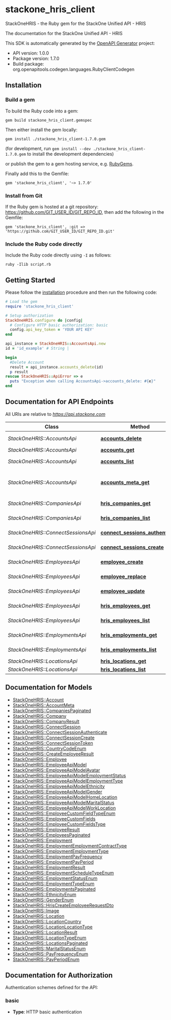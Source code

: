 # stackone_hris_client

StackOneHRIS - the Ruby gem for the StackOne Unified API - HRIS

The documentation for the StackOne Unified API - HRIS

This SDK is automatically generated by the [OpenAPI Generator](https://openapi-generator.tech) project:

- API version: 1.0.0
- Package version: 1.7.0
- Build package: org.openapitools.codegen.languages.RubyClientCodegen

## Installation

### Build a gem

To build the Ruby code into a gem:

```shell
gem build stackone_hris_client.gemspec
```

Then either install the gem locally:

```shell
gem install ./stackone_hris_client-1.7.0.gem
```

(for development, run `gem install --dev ./stackone_hris_client-1.7.0.gem` to install the development dependencies)

or publish the gem to a gem hosting service, e.g. [RubyGems](https://rubygems.org/).

Finally add this to the Gemfile:

    gem 'stackone_hris_client', '~> 1.7.0'

### Install from Git

If the Ruby gem is hosted at a git repository: https://github.com/GIT_USER_ID/GIT_REPO_ID, then add the following in the Gemfile:

    gem 'stackone_hris_client', :git => 'https://github.com/GIT_USER_ID/GIT_REPO_ID.git'

### Include the Ruby code directly

Include the Ruby code directly using `-I` as follows:

```shell
ruby -Ilib script.rb
```

## Getting Started

Please follow the [installation](#installation) procedure and then run the following code:

```ruby
# Load the gem
require 'stackone_hris_client'

# Setup authorization
StackOneHRIS.configure do |config|
  # Configure HTTP basic authorization: basic
  config.api_key_token = 'YOUR API KEY'
end

api_instance = StackOneHRIS::AccountsApi.new
id = 'id_example' # String |

begin
  #Delete Account
  result = api_instance.accounts_delete(id)
  p result
rescue StackOneHRIS::ApiError => e
  puts "Exception when calling AccountsApi->accounts_delete: #{e}"
end

```

## Documentation for API Endpoints

All URIs are relative to *https://api.stackone.com*

Class | Method | HTTP request | Description
------------ | ------------- | ------------- | -------------
*StackOneHRIS::AccountsApi* | [**accounts_delete**](docs/AccountsApi.md#accounts_delete) | **DELETE** /accounts/{id} | Delete Account
*StackOneHRIS::AccountsApi* | [**accounts_get**](docs/AccountsApi.md#accounts_get) | **GET** /accounts/{id} | Get Account
*StackOneHRIS::AccountsApi* | [**accounts_list**](docs/AccountsApi.md#accounts_list) | **GET** /accounts | List Accounts
*StackOneHRIS::AccountsApi* | [**accounts_meta_get**](docs/AccountsApi.md#accounts_meta_get) | **GET** /accounts/{id}/meta | Get meta information of the account
*StackOneHRIS::CompaniesApi* | [**hris_companies_get**](docs/CompaniesApi.md#hris_companies_get) | **GET** /unified/hris/companies/{id} | Get Company
*StackOneHRIS::CompaniesApi* | [**hris_companies_list**](docs/CompaniesApi.md#hris_companies_list) | **GET** /unified/hris/companies | List Companies
*StackOneHRIS::ConnectSessionsApi* | [**connect_sessions_authenticate**](docs/ConnectSessionsApi.md#connect_sessions_authenticate) | **POST** /connect_sessions/authenticate | Authenticate Session
*StackOneHRIS::ConnectSessionsApi* | [**connect_sessions_create**](docs/ConnectSessionsApi.md#connect_sessions_create) | **POST** /connect_sessions | Create Session
*StackOneHRIS::EmployeesApi* | [**employee_create**](docs/EmployeesApi.md#employee_create) | **POST** /unified/hris/employees | Creates an employee
*StackOneHRIS::EmployeesApi* | [**employee_replace**](docs/EmployeesApi.md#employee_replace) | **PUT** /unified/hris/employees/{id} | Replaces an employee
*StackOneHRIS::EmployeesApi* | [**employee_update**](docs/EmployeesApi.md#employee_update) | **PATCH** /unified/hris/employees/{id} | Updates an employee
*StackOneHRIS::EmployeesApi* | [**hris_employees_get**](docs/EmployeesApi.md#hris_employees_get) | **GET** /unified/hris/employees/{id} | Get Employee
*StackOneHRIS::EmployeesApi* | [**hris_employees_list**](docs/EmployeesApi.md#hris_employees_list) | **GET** /unified/hris/employees | List Employees
*StackOneHRIS::EmploymentsApi* | [**hris_employments_get**](docs/EmploymentsApi.md#hris_employments_get) | **GET** /unified/hris/employments/{id} | Get Employment
*StackOneHRIS::EmploymentsApi* | [**hris_employments_list**](docs/EmploymentsApi.md#hris_employments_list) | **GET** /unified/hris/employments | List Employments
*StackOneHRIS::LocationsApi* | [**hris_locations_get**](docs/LocationsApi.md#hris_locations_get) | **GET** /unified/hris/locations/{id} | Get location
*StackOneHRIS::LocationsApi* | [**hris_locations_list**](docs/LocationsApi.md#hris_locations_list) | **GET** /unified/hris/locations | List locations


## Documentation for Models

 - [StackOneHRIS::Account](docs/Account.md)
 - [StackOneHRIS::AccountMeta](docs/AccountMeta.md)
 - [StackOneHRIS::CompaniesPaginated](docs/CompaniesPaginated.md)
 - [StackOneHRIS::Company](docs/Company.md)
 - [StackOneHRIS::CompanyResult](docs/CompanyResult.md)
 - [StackOneHRIS::ConnectSession](docs/ConnectSession.md)
 - [StackOneHRIS::ConnectSessionAuthenticate](docs/ConnectSessionAuthenticate.md)
 - [StackOneHRIS::ConnectSessionCreate](docs/ConnectSessionCreate.md)
 - [StackOneHRIS::ConnectSessionToken](docs/ConnectSessionToken.md)
 - [StackOneHRIS::CountryCodeEnum](docs/CountryCodeEnum.md)
 - [StackOneHRIS::CreateEmployeeResult](docs/CreateEmployeeResult.md)
 - [StackOneHRIS::Employee](docs/Employee.md)
  - [StackOneHRIS::EmployeeApiModel](docs/EmployeeApiModel.md)
 - [StackOneHRIS::EmployeeApiModelAvatar](docs/EmployeeApiModelAvatar.md)
 - [StackOneHRIS::EmployeeApiModelEmploymentStatus](docs/EmployeeApiModelEmploymentStatus.md)
 - [StackOneHRIS::EmployeeApiModelEmploymentType](docs/EmployeeApiModelEmploymentType.md)
 - [StackOneHRIS::EmployeeApiModelEthnicity](docs/EmployeeApiModelEthnicity.md)
 - [StackOneHRIS::EmployeeApiModelGender](docs/EmployeeApiModelGender.md)
 - [StackOneHRIS::EmployeeApiModelHomeLocation](docs/EmployeeApiModelHomeLocation.md)
 - [StackOneHRIS::EmployeeApiModelMaritalStatus](docs/EmployeeApiModelMaritalStatus.md)
 - [StackOneHRIS::EmployeeApiModelWorkLocation](docs/EmployeeApiModelWorkLocation.md)
 - [StackOneHRIS::EmployeeCustomFieldTypeEnum](docs/EmployeeCustomFieldTypeEnum.md)
 - [StackOneHRIS::EmployeeCustomFields](docs/EmployeeCustomFields.md)
 - [StackOneHRIS::EmployeeCustomFieldsType](docs/EmployeeCustomFieldsType.md)
 - [StackOneHRIS::EmployeeResult](docs/EmployeeResult.md)
 - [StackOneHRIS::EmployeesPaginated](docs/EmployeesPaginated.md)
 - [StackOneHRIS::Employment](docs/Employment.md)
 - [StackOneHRIS::EmploymentEmploymentContractType](docs/EmploymentEmploymentContractType.md)
 - [StackOneHRIS::EmploymentEmploymentType](docs/EmploymentEmploymentType.md)
 - [StackOneHRIS::EmploymentPayFrequency](docs/EmploymentPayFrequency.md)
 - [StackOneHRIS::EmploymentPayPeriod](docs/EmploymentPayPeriod.md)
 - [StackOneHRIS::EmploymentResult](docs/EmploymentResult.md)
 - [StackOneHRIS::EmploymentScheduleTypeEnum](docs/EmploymentScheduleTypeEnum.md)
 - [StackOneHRIS::EmploymentStatusEnum](docs/EmploymentStatusEnum.md)
 - [StackOneHRIS::EmploymentTypeEnum](docs/EmploymentTypeEnum.md)
 - [StackOneHRIS::EmploymentsPaginated](docs/EmploymentsPaginated.md)
 - [StackOneHRIS::EthnicityEnum](docs/EthnicityEnum.md)
 - [StackOneHRIS::GenderEnum](docs/GenderEnum.md)
 - [StackOneHRIS::HrisCreateEmployeeRequestDto](docs/HrisCreateEmployeeRequestDto.md)
 - [StackOneHRIS::Image](docs/Image.md)
 - [StackOneHRIS::Location](docs/Location.md)
 - [StackOneHRIS::LocationCountry](docs/LocationCountry.md)
 - [StackOneHRIS::LocationLocationType](docs/LocationLocationType.md)
 - [StackOneHRIS::LocationResult](docs/LocationResult.md)
 - [StackOneHRIS::LocationTypeEnum](docs/LocationTypeEnum.md)
 - [StackOneHRIS::LocationsPaginated](docs/LocationsPaginated.md)
 - [StackOneHRIS::MaritalStatusEnum](docs/MaritalStatusEnum.md)
 - [StackOneHRIS::PayFrequencyEnum](docs/PayFrequencyEnum.md)
 - [StackOneHRIS::PayPeriodEnum](docs/PayPeriodEnum.md)


## Documentation for Authorization


Authentication schemes defined for the API:
### basic

- **Type**: HTTP basic authentication

